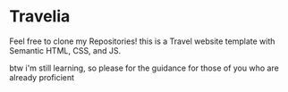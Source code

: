 # Travelia

Feel free to clone my Repositories!
this is a Travel website template with Semantic HTML, CSS, and JS.

btw i'm still learning, so please for the guidance for those of you who are already proficient 
